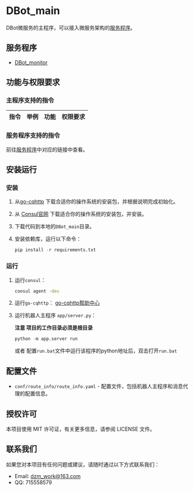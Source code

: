 # DBot_main

DBot微服务的主程序，可以接入微服务架构的[服务程序](README.md#服务程序)。

## 服务程序

- [DBot_monitor](https://github.com/dzming-git/DBot_monitor)

## 功能与权限要求

### 主程序支持的指令

| 指令               | 举例             | 功能                                   | 权限要求 |
| ------------------ | ---------------- | -------------------------------------- | -------- |

### 服务程序支持的指令

前往[服务程序](README.md#服务程序)中对应的链接中查看。

## 安装运行

### 安装

1. 从[go-cqhttp](https://docs.go-cqhttp.org/guide/quick_start.html) 下载合适你的操作系统的安装包，并根据说明完成初始化。
   
2. 从 [Consul官网](https://www.consul.io/downloads.html) 下载适合你的操作系统的安装包，并安装。

3. 下载代码到本地的`DBot_main`目录。

4. 安装依赖库，运行以下命令：

   ``` python
   pip install -r requirements.txt
   ```

### 运行

1. 运行`consul`：

   ``` bash
   consul agent -dev
   ```

2. 运行`go-cqhttp`：
   [go-cqhttp帮助中心](https://docs.go-cqhttp.org/guide/quick_start.html#%E4%BD%BF%E7%94%A8)
   

3. 运行机器人主程序 `app/server.py`：
   
   **注意 项目的工作目录必须是根目录**
   
   ``` python
   python -m app.server run
   ```
   或者
   配置`run.bat`文件中运行该程序的python地址后，双击打开`run.bat`

## 配置文件

- `conf/route_info/route_info.yaml` - 配置文件，包括机器人主程序和消息代理的配置信息。

## 授权许可

本项目使用 MIT 许可证，有关更多信息，请参阅 LICENSE 文件。

## 联系我们

如果您对本项目有任何问题或建议，请随时通过以下方式联系我们：

- Email: dzm_work@163.com
- QQ: 715558579
